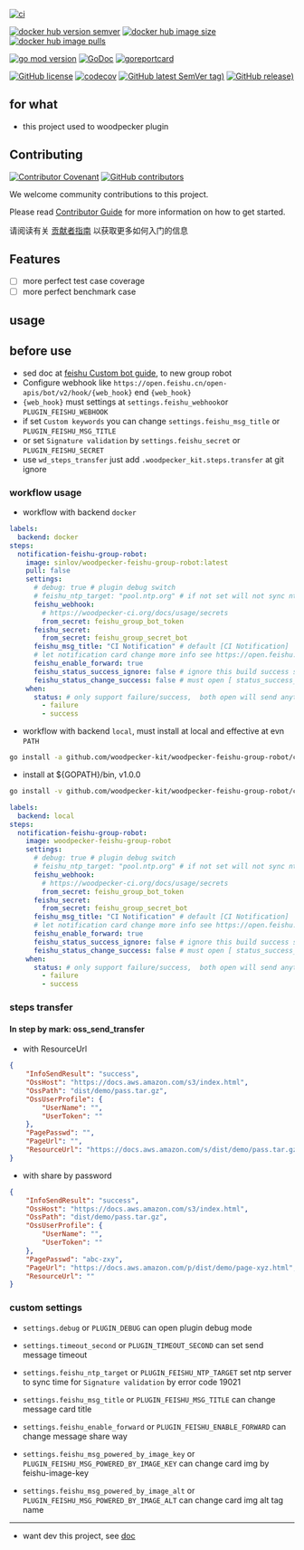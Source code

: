 [![ci](https://github.com/woodpecker-kit/woodpecker-feishu-group-robot/workflows/ci/badge.svg)](https://github.com/woodpecker-kit/woodpecker-feishu-group-robot/actions/workflows/ci.yml)

[![docker hub version semver](https://img.shields.io/docker/v/sinlov/woodpecker-feishu-group-robot?sort=semver)](https://hub.docker.com/r/sinlov/woodpecker-feishu-group-robot/tags?page=1&ordering=last_updated)
[![docker hub image size](https://img.shields.io/docker/image-size/sinlov/woodpecker-feishu-group-robot)](https://hub.docker.com/r/sinlov/woodpecker-feishu-group-robot)
[![docker hub image pulls](https://img.shields.io/docker/pulls/sinlov/woodpecker-feishu-group-robot)](https://hub.docker.com/r/sinlov/woodpecker-feishu-group-robot/tags?page=1&ordering=last_updated)

[![go mod version](https://img.shields.io/github/go-mod/go-version/woodpecker-kit/woodpecker-feishu-group-robot?label=go.mod)](https://github.com/woodpecker-kit/woodpecker-feishu-group-robot)
[![GoDoc](https://godoc.org/github.com/woodpecker-kit/woodpecker-feishu-group-robot?status.png)](https://godoc.org/github.com/woodpecker-kit/woodpecker-feishu-group-robot)
[![goreportcard](https://goreportcard.com/badge/github.com/woodpecker-kit/woodpecker-feishu-group-robot)](https://goreportcard.com/report/github.com/woodpecker-kit/woodpecker-feishu-group-robot)

[![GitHub license](https://img.shields.io/github/license/woodpecker-kit/woodpecker-feishu-group-robot)](https://github.com/woodpecker-kit/woodpecker-feishu-group-robot)
[![codecov](https://codecov.io/gh/woodpecker-kit/woodpecker-feishu-group-robot/branch/main/graph/badge.svg)](https://codecov.io/gh/woodpecker-kit/woodpecker-feishu-group-robot)
[![GitHub latest SemVer tag)](https://img.shields.io/github/v/tag/woodpecker-kit/woodpecker-feishu-group-robot)](https://github.com/woodpecker-kit/woodpecker-feishu-group-robot/tags)
[![GitHub release)](https://img.shields.io/github/v/release/woodpecker-kit/woodpecker-feishu-group-robot)](https://github.com/woodpecker-kit/woodpecker-feishu-group-robot/releases)

## for what

- this project used to woodpecker plugin

## Contributing

[![Contributor Covenant](https://img.shields.io/badge/contributor%20covenant-v1.4-ff69b4.svg)](.github/CONTRIBUTING_DOC/CODE_OF_CONDUCT.md)
[![GitHub contributors](https://img.shields.io/github/contributors/woodpecker-kit/woodpecker-feishu-group-robot)](https://github.com/woodpecker-kit/woodpecker-feishu-group-robot/graphs/contributors)

We welcome community contributions to this project.

Please read [Contributor Guide](.github/CONTRIBUTING_DOC/CONTRIBUTING.md) for more information on how to get started.

请阅读有关 [贡献者指南](.github/CONTRIBUTING_DOC/zh-CN/CONTRIBUTING.md) 以获取更多如何入门的信息

## Features

- [ ] more perfect test case coverage
- [ ] more perfect benchmark case

## usage

## before use

- sed doc at [feishu Custom bot guide](https://open.feishu.cn/document/ukTMukTMukTM/ucTM5YjL3ETO24yNxkjN?lang=en-US), to new group robot
- Configure webhook like `https://open.feishu.cn/open-apis/bot/v2/hook/{web_hook}` end `{web_hook}`
- `{web_hook}` must settings at `settings.feishu_webhook`or `PLUGIN_FEISHU_WEBHOOK`
- if set `Custom keywords` you can change `settings.feishu_msg_title` or `PLUGIN_FEISHU_MSG_TITLE`
- or set `Signature validation` by `settings.feishu_secret` or `PLUGIN_FEISHU_SECRET`
- use `wd_steps_transfer` just add `.woodpecker_kit.steps.transfer` at git ignore

### workflow usage

- workflow with backend `docker`

```yml
labels:
  backend: docker
steps:
  notification-feishu-group-robot:
    image: sinlov/woodpecker-feishu-group-robot:latest
    pull: false
    settings:
      # debug: true # plugin debug switch
      # feishu_ntp_target: "pool.ntp.org" # if not set will not sync ntp time
      feishu_webhook:
        # https://woodpecker-ci.org/docs/usage/secrets
        from_secret: feishu_group_bot_token
      feishu_secret:
        from_secret: feishu_group_secret_bot
      feishu_msg_title: "CI Notification" # default [CI Notification]
      # let notification card change more info see https://open.feishu.cn/document/ukTMukTMukTM/uAjNwUjLwYDM14CM2ATN
      feishu_enable_forward: true
      feishu_status_success_ignore: false # ignore this build success status
      feishu_status_change_success: false # must open [ status_success_ignore ], when status change to success, compare with CI_PREV_PIPELINE_STATUS
    when:
      status: # only support failure/success,  both open will send anything
        - failure
        - success
```

- workflow with backend `local`, must install at local and effective at evn `PATH`

```bash
go install -a github.com/woodpecker-kit/woodpecker-feishu-group-robot/cmd/woodpecker-feishu-group-robot@latest
```

- install at ${GOPATH}/bin, v1.0.0

```bash
go install -v github.com/woodpecker-kit/woodpecker-feishu-group-robot/cmd/woodpecker-feishu-group-robot@v1.0.0
```

```yml
labels:
  backend: local
steps:
  notification-feishu-group-robot:
    image: woodpecker-feishu-group-robot
    settings:
      # debug: true # plugin debug switch
      # feishu_ntp_target: "pool.ntp.org" # if not set will not sync ntp time
      feishu_webhook:
        # https://woodpecker-ci.org/docs/usage/secrets
        from_secret: feishu_group_bot_token
      feishu_secret:
        from_secret: feishu_group_secret_bot
      feishu_msg_title: "CI Notification" # default [CI Notification]
      # let notification card change more info see https://open.feishu.cn/document/ukTMukTMukTM/uAjNwUjLwYDM14CM2ATN
      feishu_enable_forward: true
      feishu_status_success_ignore: false # ignore this build success status
      feishu_status_change_success: false # must open [ status_success_ignore ], when status change to success, compare with CI_PREV_PIPELINE_STATUS
    when:
      status: # only support failure/success,  both open will send anything
        - failure
        - success
```

### steps transfer

#### In step by mark: oss_send_transfer

- with ResourceUrl

```json
{
    "InfoSendResult": "success",
    "OssHost": "https://docs.aws.amazon.com/s3/index.html",
    "OssPath": "dist/demo/pass.tar.gz",
    "OssUserProfile": {
        "UserName": "",
        "UserToken": ""
    },
    "PagePasswd": "",
    "PageUrl": "",
    "ResourceUrl": "https://docs.aws.amazon.com/s/dist/demo/pass.tar.gz"
}
```

- with share by password

```json
{
    "InfoSendResult": "success",
    "OssHost": "https://docs.aws.amazon.com/s3/index.html",
    "OssPath": "dist/demo/pass.tar.gz",
    "OssUserProfile": {
        "UserName": "",
        "UserToken": ""
    },
    "PagePasswd": "abc-zxy",
    "PageUrl": "https://docs.aws.amazon.com/p/dist/demo/page-xyz.html",
    "ResourceUrl": ""
}
```

### custom settings

- `settings.debug` or `PLUGIN_DEBUG` can open plugin debug mode
- `settings.timeout_second` or `PLUGIN_TIMEOUT_SECOND` can set send message timeout

- `settings.feishu_ntp_target` or `PLUGIN_FEISHU_NTP_TARGET` set ntp server to sync time for `Signature validation` by error code 19021
- `settings.feishu_msg_title` or `PLUGIN_FEISHU_MSG_TITLE` can change message card title
- `settings.feishu_enable_forward` or `PLUGIN_FEISHU_ENABLE_FORWARD` can change message share way
- `settings.feishu_msg_powered_by_image_key` or `PLUGIN_FEISHU_MSG_POWERED_BY_IMAGE_KEY` can change card img by feishu-image-key
- `settings.feishu_msg_powered_by_image_alt` or `PLUGIN_FEISHU_MSG_POWERED_BY_IMAGE_ALT` can change card img alt tag name

---

- want dev this project, see [doc](doc/README.md)